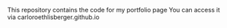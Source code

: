This repository contains the code for my portfolio page
You can access it via carloroethlisberger.github.io
